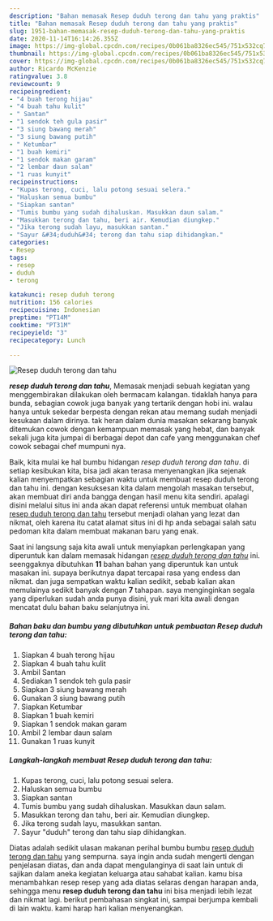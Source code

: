 ```yaml
---
description: "Bahan memasak Resep duduh terong dan tahu yang praktis"
title: "Bahan memasak Resep duduh terong dan tahu yang praktis"
slug: 1951-bahan-memasak-resep-duduh-terong-dan-tahu-yang-praktis
date: 2020-11-14T16:14:26.355Z
image: https://img-global.cpcdn.com/recipes/0b061ba8326ec545/751x532cq70/resep-duduh-terong-dan-tahu-foto-resep-utama.jpg
thumbnail: https://img-global.cpcdn.com/recipes/0b061ba8326ec545/751x532cq70/resep-duduh-terong-dan-tahu-foto-resep-utama.jpg
cover: https://img-global.cpcdn.com/recipes/0b061ba8326ec545/751x532cq70/resep-duduh-terong-dan-tahu-foto-resep-utama.jpg
author: Ricardo McKenzie
ratingvalue: 3.8
reviewcount: 9
recipeingredient:
- "4 buah terong hijau"
- "4 buah tahu kulit"
- " Santan"
- "1 sendok teh gula pasir"
- "3 siung bawang merah"
- "3 siung bawang putih"
- " Ketumbar"
- "1 buah kemiri"
- "1 sendok makan garam"
- "2 lembar daun salam"
- "1 ruas kunyit"
recipeinstructions:
- "Kupas terong, cuci, lalu potong sesuai selera."
- "Haluskan semua bumbu"
- "Siapkan santan"
- "Tumis bumbu yang sudah dihaluskan. Masukkan daun salam."
- "Masukkan terong dan tahu, beri air. Kemudian diungkep."
- "Jika terong sudah layu, masukkan santan."
- "Sayur &#34;duduh&#34; terong dan tahu siap dihidangkan."
categories:
- Resep
tags:
- resep
- duduh
- terong

katakunci: resep duduh terong 
nutrition: 156 calories
recipecuisine: Indonesian
preptime: "PT14M"
cooktime: "PT31M"
recipeyield: "3"
recipecategory: Lunch

---
```



![Resep duduh terong dan tahu](https://img-global.cpcdn.com/recipes/0b061ba8326ec545/751x532cq70/resep-duduh-terong-dan-tahu-foto-resep-utama.jpg)

<b><i>resep duduh terong dan tahu</i></b>, Memasak menjadi sebuah kegiatan yang menggembirakan dilakukan oleh bermacam kalangan. tidaklah hanya para bunda, sebagian cowok juga banyak yang tertarik dengan hobi ini. walau hanya untuk sekedar berpesta dengan rekan atau memang sudah menjadi kesukaan dalam dirinya. tak heran dalam dunia masakan sekarang banyak ditemukan cowok dengan kemampuan memasak yang hebat, dan banyak sekali juga kita jumpai di berbagai depot dan cafe yang menggunakan chef cowok sebagai chef mumpuni nya.

Baik, kita mulai ke hal bumbu hidangan <i>resep duduh terong dan tahu</i>. di setiap kesibukan kita, bisa jadi akan terasa menyenangkan jika sejenak kalian menyempatkan sebagian waktu untuk membuat resep duduh terong dan tahu ini. dengan kesuksesan kita dalam mengolah masakan tersebut, akan membuat diri anda bangga dengan hasil menu kita sendiri. apalagi disini melalui situs ini anda akan dapat referensi untuk membuat olahan <u>resep duduh terong dan tahu</u> tersebut menjadi olahan yang lezat dan nikmat, oleh karena itu catat alamat situs ini di hp anda sebagai salah satu pedoman kita dalam membuat makanan baru yang enak.




Saat ini langsung saja kita awali untuk menyiapkan perlengkapan yang diperuntuk kan dalam memasak hidangan <u><i>resep duduh terong dan tahu</i></u> ini. seenggaknya dibutuhkan <b>11</b> bahan bahan yang diperuntuk kan untuk masakan ini. supaya berikutnya dapat tercapai rasa yang endess dan nikmat. dan juga sempatkan waktu kalian sedikit, sebab kalian akan memulainya sedikit banyak dengan <b>7</b> tahapan. saya menginginkan segala yang diperlukan sudah anda punya disini, yuk mari kita awali dengan mencatat dulu bahan baku selanjutnya ini.

<!--inarticleads1-->

##### Bahan baku dan bumbu yang dibutuhkan untuk pembuatan Resep duduh terong dan tahu:

1. Siapkan 4 buah terong hijau
1. Siapkan 4 buah tahu kulit
1. Ambil  Santan
1. Sediakan 1 sendok teh gula pasir
1. Siapkan 3 siung bawang merah
1. Gunakan 3 siung bawang putih
1. Siapkan  Ketumbar
1. Siapkan 1 buah kemiri
1. Siapkan 1 sendok makan garam
1. Ambil 2 lembar daun salam
1. Gunakan 1 ruas kunyit




<!--inarticleads2-->

##### Langkah-langkah membuat Resep duduh terong dan tahu:

1. Kupas terong, cuci, lalu potong sesuai selera.
1. Haluskan semua bumbu
1. Siapkan santan
1. Tumis bumbu yang sudah dihaluskan. Masukkan daun salam.
1. Masukkan terong dan tahu, beri air. Kemudian diungkep.
1. Jika terong sudah layu, masukkan santan.
1. Sayur &#34;duduh&#34; terong dan tahu siap dihidangkan.




Diatas adalah sedikit ulasan makanan perihal bumbu bumbu <u>resep duduh terong dan tahu</u> yang sempurna. saya ingin anda sudah mengerti dengan penjelasan diatas, dan anda dapat mengulanginya di saat lain untuk di sajikan dalam aneka kegiatan keluarga atau sahabat kalian. kamu bisa menambahkan resep resep yang ada diatas selaras dengan harapan anda, sehingga menu <b>resep duduh terong dan tahu</b> ini bisa menjadi lebih lezat dan nikmat lagi. berikut pembahasan singkat ini, sampai berjumpa kembali di lain waktu. kami harap hari kalian menyenangkan.
